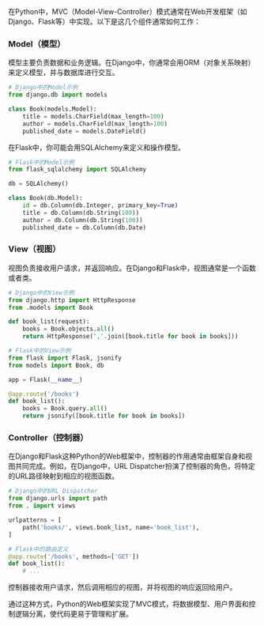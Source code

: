 

在Python中，MVC（Model-View-Controller）模式通常在Web开发框架（如Django、Flask等）中实现。以下是这几个组件通常如何工作：

### Model（模型）

模型主要负责数据和业务逻辑。在Django中，你通常会用ORM（对象关系映射）来定义模型，并与数据库进行交互。

```python
# Django中的Model示例
from django.db import models

class Book(models.Model):
    title = models.CharField(max_length=100)
    author = models.CharField(max_length=100)
    published_date = models.DateField()

```

在Flask中，你可能会用SQLAlchemy来定义和操作模型。

```python
# Flask中的Model示例
from flask_sqlalchemy import SQLAlchemy

db = SQLAlchemy()

class Book(db.Model):
    id = db.Column(db.Integer, primary_key=True)
    title = db.Column(db.String(100))
    author = db.Column(db.String(100))
    published_date = db.Column(db.Date)

```

### View（视图）

视图负责接收用户请求，并返回响应。在Django和Flask中，视图通常是一个函数或者类。

```python
# Django中的View示例
from django.http import HttpResponse
from .models import Book

def book_list(request):
    books = Book.objects.all()
    return HttpResponse(','.join([book.title for book in books]))

# Flask中的View示例
from flask import Flask, jsonify
from models import Book, db

app = Flask(__name__)

@app.route('/books')
def book_list():
    books = Book.query.all()
    return jsonify([book.title for book in books])

```

### Controller（控制器）

在Django和Flask这种Python的Web框架中，控制器的作用通常由框架自身和视图共同完成。例如，在Django中，URL Dispatcher扮演了控制器的角色，将特定的URL路径映射到相应的视图函数。

```python
# Django中的URL Dispatcher
from django.urls import path
from . import views

urlpatterns = [
    path('books/', views.book_list, name='book_list'),
]

# Flask中的路由定义
@app.route('/books', methods=['GET'])
def book_list():
    # ...

```

控制器接收用户请求，然后调用相应的视图，并将视图的响应返回给用户。

通过这种方式，Python的Web框架实现了MVC模式，将数据模型、用户界面和控制逻辑分离，使代码更易于管理和扩展。